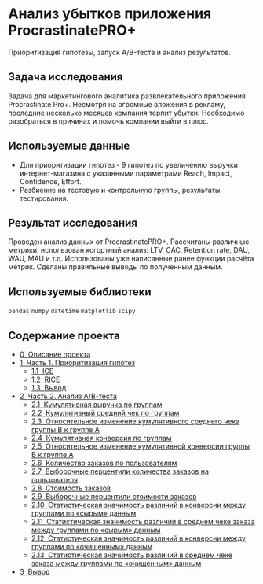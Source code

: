 # Анализ убытков приложения ProcrastinatePRO+
Приоритизация гипотезы, запуск A/B-теста и анализ результатов.

## Задача исследования 
Задача для маркетингового аналитика развлекательного приложения Procrastinate Pro+. Несмотря на огромные вложения в рекламу, последние несколько месяцев компания терпит убытки. Необходимо разобраться в причинах и помочь компании выйти в плюс.
## Используемые данные
+ Для приоритизации гипотез - 9 гипотез по увеличению выручки интернет-магазина с указанными параметрами Reach, Impact, Confidence, Effort.
+ Разбиение на тестовую и контрольную группы, результаты тестирования.
## Результат исследования
Проведен анализ данных от ProcrastinatePRO+. Рассчитаны различные метрики, использован когортный анализ: LTV, CAC, Retention rate, DAU, WAU, MAU и т.д. Использованы уже написанные ранее функции расчёта метрик. Сделаны правильные выводы по полученным данным.
## Используемые библиотеки
`pandas` `numpy` `datetime` `matplotlib` `scipy`
## Содержание проекта
<div class="toc"><ul class="toc-item"><li><span><a href="#Описание-проекта" data-toc-modified-id="Описание-проекта-0"><span class="toc-item-num">0&nbsp;&nbsp;</span>Описание проекта</a></span></li><li><span><a href="#Часть-1.-Приоритизация-гипотез" data-toc-modified-id="Часть-1.-Приоритизация-гипотез-1"><span class="toc-item-num">1&nbsp;&nbsp;</span>Часть 1. Приоритизация гипотез</a></span><ul class="toc-item"><li><span><a href="#ICE" data-toc-modified-id="ICE-1.1"><span class="toc-item-num">1.1&nbsp;&nbsp;</span>ICE</a></span></li><li><span><a href="#RICE" data-toc-modified-id="RICE-1.2"><span class="toc-item-num">1.2&nbsp;&nbsp;</span>RICE</a></span></li><li><span><a href="#Вывод" data-toc-modified-id="Вывод-1.3"><span class="toc-item-num">1.3&nbsp;&nbsp;</span>Вывод</a></span></li></ul></li><li><span><a href="#Часть-2.-Анализ-А/В-теста" data-toc-modified-id="Часть-2.-Анализ-А/В-теста-2"><span class="toc-item-num">2&nbsp;&nbsp;</span>Часть 2. Анализ А/В-теста</a></span><ul class="toc-item"><li><span><a href="#Кумулятивная-выручка-по-группам" data-toc-modified-id="Кумулятивная-выручка-по-группам-2.1"><span class="toc-item-num">2.1&nbsp;&nbsp;</span>Кумулятивная выручка по группам</a></span></li><li><span><a href="#Кумулятивный-средний-чек-по-группам" data-toc-modified-id="Кумулятивный-средний-чек-по-группам-2.2"><span class="toc-item-num">2.2&nbsp;&nbsp;</span>Кумулятивный средний чек по группам</a></span></li><li><span><a href="#Относительное-изменение-кумулятивного-среднего-чека-группы-B-к-группе-A" data-toc-modified-id="Относительное-изменение-кумулятивного-среднего-чека-группы-B-к-группе-A-2.3"><span class="toc-item-num">2.3&nbsp;&nbsp;</span>Относительное изменение кумулятивного среднего чека группы B к группе A</a></span></li><li><span><a href="#Кумулятивная-конверсия-по-группам" data-toc-modified-id="Кумулятивная-конверсия-по-группам-2.4"><span class="toc-item-num">2.4&nbsp;&nbsp;</span>Кумулятивная конверсия по группам</a></span></li><li><span><a href="#Относительное-изменение-кумулятивной-конверсии-группы-B-к-группе-A" data-toc-modified-id="Относительное-изменение-кумулятивной-конверсии-группы-B-к-группе-A-2.5"><span class="toc-item-num">2.5&nbsp;&nbsp;</span>Относительное изменение кумулятивной конверсии группы B к группе A</a></span></li><li><span><a href="#Количество-заказов-по-пользователям" data-toc-modified-id="Количество-заказов-по-пользователям-2.6"><span class="toc-item-num">2.6&nbsp;&nbsp;</span>Количество заказов по пользователям</a></span></li><li><span><a href="#Выборочные-перцентили-количества-заказов-на-пользователя" data-toc-modified-id="Выборочные-перцентили-количества-заказов-на-пользователя-2.7"><span class="toc-item-num">2.7&nbsp;&nbsp;</span>Выборочные перцентили количества заказов на пользователя</a></span></li><li><span><a href="#Стоимость-заказов" data-toc-modified-id="Стоимость-заказов-2.8"><span class="toc-item-num">2.8&nbsp;&nbsp;</span>Стоимость заказов</a></span></li><li><span><a href="#Выборочные-перцентили-стоимости-заказов" data-toc-modified-id="Выборочные-перцентили-стоимости-заказов-2.9"><span class="toc-item-num">2.9&nbsp;&nbsp;</span>Выборочные перцентили стоимости заказов</a></span></li><li><span><a href="#Статистическая-значимость-различий-в-конверсии-между-группами-по-«сырым»-данным" data-toc-modified-id="Статистическая-значимость-различий-в-конверсии-между-группами-по-«сырым»-данным-2.10"><span class="toc-item-num">2.10&nbsp;&nbsp;</span>Статистическая значимость различий в конверсии между группами по «сырым» данным</a></span></li><li><span><a href="#Cтатистическая-значимость-различий-в-среднем-чеке-заказа-между-группами-по-«сырым»-данным" data-toc-modified-id="Cтатистическая-значимость-различий-в-среднем-чеке-заказа-между-группами-по-«сырым»-данным-2.11"><span class="toc-item-num">2.11&nbsp;&nbsp;</span>Cтатистическая значимость различий в среднем чеке заказа между группами по «сырым» данным</a></span></li><li><span><a href="#Cтатистическая-значимость-различий-в-конверсии-между-группами-по-«очищенным»-данным" data-toc-modified-id="Cтатистическая-значимость-различий-в-конверсии-между-группами-по-«очищенным»-данным-2.12"><span class="toc-item-num">2.12&nbsp;&nbsp;</span>Cтатистическая значимость различий в конверсии между группами по «очищенным» данным</a></span></li><li><span><a href="#Статистическая-значимость-различий-в-среднем-чеке-заказа-между-группами-по-«очищенным»-данным" data-toc-modified-id="Статистическая-значимость-различий-в-среднем-чеке-заказа-между-группами-по-«очищенным»-данным-2.13"><span class="toc-item-num">2.13&nbsp;&nbsp;</span>Статистическая значимость различий в среднем чеке заказа между группами по «очищенным» данным</a></span></li></ul></li><li><span><a href="#Вывод" data-toc-modified-id="Вывод-3"><span class="toc-item-num">3&nbsp;&nbsp;</span>Вывод</a></span></li></ul></div>
